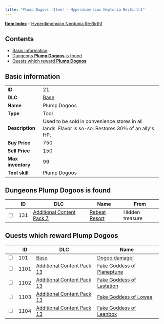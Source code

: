 ```yaml
---
title: "Plump Dogoos (Item) - Hyperdimension Neptunia Re;Birth1"
---
```


[**Item Index**](/neptunia/rb1/item/index.html) - [Hyperdimension Neptunia Re;Birth1](/neptunia/rb1)

## Contents

- [Basic information](#basic-information)
- [Dungeons **Plump Dogoos** is found](#dungeons-plump-dogoos-is-found)
- [Quests which reward **Plump Dogoos**](#quests-which-reward-plump-dogoos)

## Basic information

|   |   |
| -- | -- |
| **ID** | 21 |
| **DLC** | [Base](/neptunia/rb1/dlc/1-base.html) |
| **Name** | Plump Dogoos |
| **Type** | Tool |
| **Description** | Used to be sold in convenience stores in all lands. Flavor is so-so. Restores 30％ of an ally's HP. |
| **Buy Price** | 750 |
| **Sell Price** | 150 |
| **Max inventory** | 99 |
| **Tool skill** | [Plump Dogoos](/neptunia/rb1/skill/1-10021-plump-dogoos.html) |

## Dungeons **Plump Dogoos** is found

|    | ID | DLC | Name | From |
| -- | -- | --- | ---- | ---- |
| <input type="checkbox" id="rb1-dungeon-16-131" class="trackbox" /> | 131 | [Additional Content Pack 7](/neptunia/rb1/dlc/16-pack7.html) | [Rebeat Resort](/neptunia/rb1/dungeon/16-131-rebeat-resort.html) | Hidden treasure |

## Quests which reward **Plump Dogoos**

|    | ID | DLC | Name |
| -- | -- | --- | ---- |
| <input type="checkbox" id="rb1-quest-1-101" class="trackbox" /> | 101 | [Base](/neptunia/rb1/dlc/1-base.html) | [Dogoo damage!](/neptunia/rb1/quest/1-101-dogoo-damage.html) |
| <input type="checkbox" id="rb1-quest-22-1101" class="trackbox" /> | 1101 | [Additional Content Pack 13](/neptunia/rb1/dlc/22-pack13.html) | [Fake Goddess of Planeptune](/neptunia/rb1/quest/22-1101-fake-goddess-of-planeptune.html) |
| <input type="checkbox" id="rb1-quest-22-1102" class="trackbox" /> | 1102 | [Additional Content Pack 13](/neptunia/rb1/dlc/22-pack13.html) | [Fake Goddess of Lastation](/neptunia/rb1/quest/22-1102-fake-goddess-of-lastation.html) |
| <input type="checkbox" id="rb1-quest-22-1103" class="trackbox" /> | 1103 | [Additional Content Pack 13](/neptunia/rb1/dlc/22-pack13.html) | [Fake Goddess of Lowee](/neptunia/rb1/quest/22-1103-fake-goddess-of-lowee.html) |
| <input type="checkbox" id="rb1-quest-22-1104" class="trackbox" /> | 1104 | [Additional Content Pack 13](/neptunia/rb1/dlc/22-pack13.html) | [Fake Goddess of Leanbox](/neptunia/rb1/quest/22-1104-fake-goddess-of-leanbox.html) |